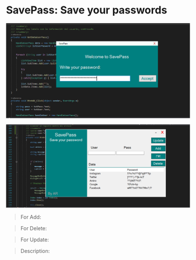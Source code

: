 # SavePass: Save your passwords

![](./Captura.PNG)

![](./Captura2.PNG)


> For Add:

> For Delete:

> For Update:

> Description: